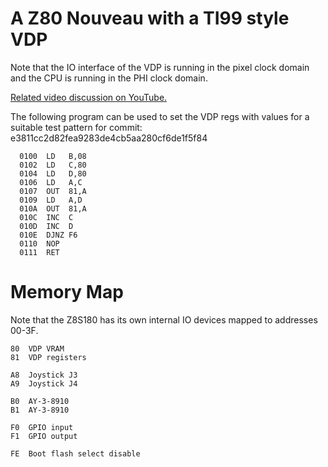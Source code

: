# A Z80 Nouveau with a TI99 style VDP

Note that the IO interface of the VDP is running in the
pixel clock domain and the CPU is running in the PHI clock
domain.

[Related video discussion on YouTube.](https://youtu.be/vwotP50WOko)

The following program can be used to set the VDP regs with values
for a suitable test pattern for commit: e3811cc2d82fea9283de4cb5aa280cf6de1f5f84 
```
  0100  LD   B,08
  0102  LD   C,80
  0104  LD   D,80
  0106  LD   A,C
  0107  OUT  81,A
  0109  LD   A,D
  010A  OUT  81,A
  010C  INC  C
  010D  INC  D
  010E  DJNZ F6
  0110  NOP  
  0111  RET  
```

# Memory Map

Note that the Z8S180 has its own internal IO devices mapped to addresses 00-3F.

```
80	VDP VRAM
81	VDP registers

A8	Joystick J3
A9	Joystick J4

B0	AY-3-8910
B1	AY-3-8910

F0	GPIO input
F1	GPIO output

FE	Boot flash select disable
```
